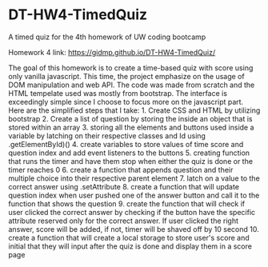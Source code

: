 # DT-HW4-TimedQuiz
A timed quiz for the 4th homework of UW coding bootcamp

Homework 4 link: https://gidmp.github.io/DT-HW4-TimedQuiz/

The goal of this homework is to create a time-based quiz with score using only vanilla javascript. This time, the project emphasize on the usage of DOM manipulation and web API. The code was made from scratch and the HTML tempelate used was mostly from bootstrap. The interface is exceedingly simple since I choose to focus more on the javascript part. Here are the simplified steps that I take:
    1. Create CSS and HTML by utilizing bootstrap
    2. Create a list of question by storing the inside an object that is stored within an array
    3. storing all the elements and buttons used inside a variable by latching on their respective classes and Id using .getElementById)()
    4. create variables to store values of time score and question index and add event listeners to the buttons
    5. creating function that runs the timer and have them stop when either the quiz is done or the timer reaches 0
    6. create a function that appends question and their multiple choice into their respective parent element
    7. latch on a value to the correct answer using .setAttribute
    8. create a function that will update question index when user pushed one of the answer button and call it to the function that shows       the question
    9. create the function that will check if user clicked the correct answer by checking if the button have the specific attribute reserved    only for the correct answer. If user clicked the right answer, score will be added, if not, timer will be shaved off by 10 second
    10. create a function that will create a local storage to store user's score and initial that they will input after the quiz is done and display them in a score page








